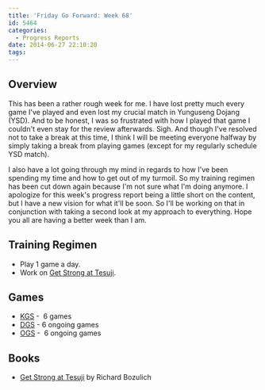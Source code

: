```yaml
---
title: 'Friday Go Forward: Week 68'
id: 5464
categories:
  - Progress Reports
date: 2014-06-27 22:10:20
tags:
---
```


## Overview

This has been a rather rough week for me. I have lost pretty much every game I've played and even lost my crucial match in Yunguseng Dojang (YSD). And to be honest, I was so frustrated with how I played that game I couldn't even stay for the review afterwards. Sigh. And though I've resolved not to take a break at this time, I think I will be meeting everyone halfway by simply taking a break from playing games (except for my regularly schedule YSD match).

I also have a lot going through my mind in regards to how I've been spending my time and how to get out of my turmoil. So my training regimen has been cut down again because I'm not sure what I'm doing anymore. I apologize for this week's progress report being a little short on the content, but I have a new vision for what it'll be soon. So I'll be working on that in conjunction with taking a second look at my approach to everything. Hope you all are having a better week than I am.

## Training Regimen

*   Play 1 game a day.
*   Work on [Get Strong at Tesuji](http://www.bengozen.com/book-review-get-strong-tesuji/ "Book Review: Get Strong at Tesuji").

## Games

*   [KGS](http://www.gokgs.com "KGS Website") -  6 games
*   [DGS](http://www.dragongoserver.net/userinfo.php?uid=60385 "Dragon Go Server - BenGoZen") - 6 ongoing games
*   [OGS](http://online-go.com/user/view/549/BenGoZen "Online Go Server - BenGoZen") -  6 ongoing games

## Books

*   [Get Strong at Tesuji](http://www.bengozen.com/book-review-get-strong-tesuji/ "Book Review: Get Strong at Tesuji") by Richard Bozulich